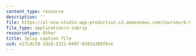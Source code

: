 ```yaml
---
content_type: resource
description: ''
file: https://ol-ocw-studio-app-production.s3.amazonaws.com/courses/6-042j-mathematics-for-computer-science-spring-2015/e17cdc582d2d2221049f8281a389f8ce_yzKPotFLfsc.srt
file_type: application/x-subrip
resourcetype: Other
title: 3play caption file
uid: e17cdc58-2d2d-2221-049f-8281a389f8ce
---
```

